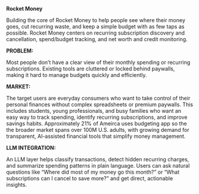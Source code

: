 **Rocket Money**

Building the core of Rocket Money to help people see where their money goes, cut recurring waste, and keep a simple budget with as few taps as possible. Rocket Money centers on recurring subscription discovery and cancellation, spend/budget tracking, and net worth and credit monitoring.  

**PROBLEM:**

Most people don’t have a clear view of their monthly spending or recurring subscriptions. Existing tools are cluttered or locked behind paywalls, making it hard to manage budgets quickly and efficiently.

**MARKET:**

The target users are everyday consumers who want to take control of their personal finances without complex spreadsheets or premium paywalls. This includes students, young professionals, and busy families who want an easy way to track spending, identify recurring subscriptions, and improve savings habits. Approximately 21% of Ameirca uses budgeting app so the the broader market spans over 100M U.S. adults, with growing demand for transparent, AI-assisted financial tools that simplify money management.

**LLM INTEGRATION:**

An LLM layer helps classify transactions, detect hidden recurring charges, and summarize spending patterns in plain language. Users can ask natural questions like “Where did most of my money go this month?” or “What subscriptions can I cancel to save more?” and get direct, actionable insights.
